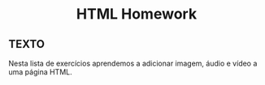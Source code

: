 <h1 align="center">
    <p><b>HTML Homework</b></p>
</h1>

## TEXTO

<p>Nesta lista de exercícios aprendemos a adicionar imagem, áudio e vídeo a uma página HTML.</p>